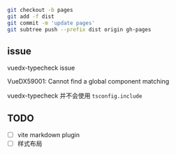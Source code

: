 ```bash
git checkout -b pages
git add -f dist 
git commit -m 'update pages'
git subtree push --prefix dist origin gh-pages
```

## issue
vuedx-typecheck issue

VueDX59001: Cannot find a global component matching

vuedx-typecheck 并不会使用 `tsconfig.include`

## TODO

- [ ] vite markdown plugin
- [ ] 样式布局
